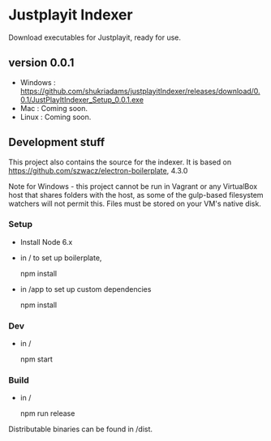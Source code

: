 # Justplayit Indexer

Download executables for Justplayit, ready for use.

## version 0.0.1

- Windows : https://github.com/shukriadams/justplayitIndexer/releases/download/0.0.1/JustPlayItIndexer_Setup_0.0.1.exe
- Mac : Coming soon.
- Linux : Coming soon.

## Development stuff

This project also contains the source for the indexer. It is based on https://github.com/szwacz/electron-boilerplate, 4.3.0

Note for Windows - this project cannot be run in Vagrant or any VirtualBox host that shares folders with the host, as some of the gulp-based filesystem watchers will not permit this. Files must be stored on your VM's native disk.

### Setup

- Install Node 6.x

- in / to set up boilerplate,

    npm install 

- in /app to set up custom dependencies

    npm install 

### Dev
  
- in /

    npm start

### Build 

- in /

    npm run release     

Distributable binaries can be found in /dist.
